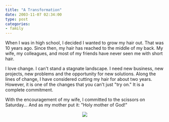```yaml
---
title: "A Transformation"
date: 2003-11-07 02:34:00
type: post
categories:
- family
---
```


When I was in high school, I decided I wanted to grow my hair out.  That was 10 years ago.  Since then, my hair has reached to the middle of my back.   My wife, my colleagues, and most of my friends have never seen me with short hair.  <p>I love change.  I can't stand a stagnate landscape.  I need new business, new projects, new problems and the opportunity for new solutions.  Along the lines of change, I have considered cutting my hair for about two years.  However, it is one of the changes that you can't just "try on."  It is a complete commitment.</p>  <p>With the encouragement of my wife, I committed to the scissors on Saturday...  And as my mother put it: "Holy mother of God!"</p>  <center> <img src="http://www.omniti.com/~jesus/misc/transformation.jpg"> </center> <br>

